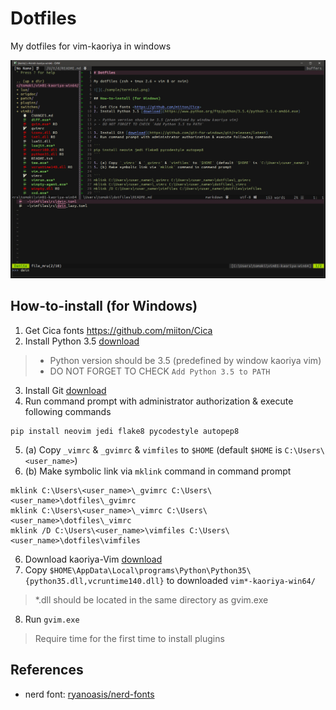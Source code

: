 # Dotfiles

My dotfiles for vim-kaoriya in windows

![](./sample/gvim.jpg)

## How-to-install (for Windows)

1. Get Cica fonts <https://github.com/miiton/Cica>
2. Install Python 3.5 [download](https://www.python.org/ftp/python/3.5.4/python-3.5.4-amd64.exe)

> - Python version should be 3.5 (predefined by window kaoriya vim)
> - DO NOT FORGET TO CHECK `Add Python 3.5 to PATH`

3. Install Git [download](https://github.com/git-for-windows/git/releases/latest)
4. Run command prompt with administrator authorization & execute following commands

```
pip install neovim jedi flake8 pycodestyle autopep8
```

5. (a) Copy `_vimrc` & `_gvimrc` & `vimfiles` to `$HOME` (default `$HOME` is `C:\Users\<user_name>`)
5. (b) Make symbolic link via `mklink` command in command prompt

```
mklink C:\Users\<user_name>\_gvimrc C:\Users\<user_name>\dotfiles\_gvimrc
mklink C:\Users\<user_name>\_vimrc C:\Users\<user_name>\dotfiles\_vimrc
mklink /D C:\Users\<user_name>\vimfiles C:\Users\<user_name>\dotfiles\vimfiles
```

6. Download kaoriya-Vim [download](http://vim-jp.org/redirects/koron/vim-kaoriya/latest/win64/)
7. Copy `$HOME\AppData\Local\programs\Python\Python35\{python35.dll,vcruntime140.dll}` to downloaded `vim*-kaoriya-win64/`

> *.dll should be located in the same directory as gvim.exe

8. Run `gvim.exe`

> Require time for the first time to install plugins

## References

- nerd font: [ryanoasis/nerd-fonts](https://github.com/ryanoasis/nerd-fonts)
